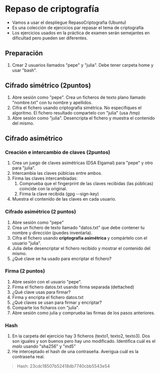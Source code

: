 # Repaso de criptografía

- Vamos a usar el despliegue RepasoCriptografia (Ubuntu)
- Es una colección de ejercicios par repasar el tema de criptografía
- Los ejercicios usados en la práctica de examen serán semejantes en dificultad pero pueden ser diferentes.

## Preparación

1. Crear 2 usuarios llamados "pepe" y "julia". Debe tener carpeta home y usar "bash".

## Cifrado simétrico (2puntos)

1. Abre sesión como "pepe". Crea un ficheros de texto plano llamado "nombre.txt" con tu nombre y apellidos.
3. Cifra el fichero usando criptografía simétrica. No especifiques el algoritmo. El fichero resultado compartelo con "julia" (usa /tmp)
4. Abre sesión como "julia". Desencripta el fichero y muestra el contenido del mismo.

## Cifrado asimétrico

### Creación e intercambio de claves (2puntos)

1. Crea un juego de claves asimétricas (DSA Elgamal) para "pepe" y otro para "julia".
2. Intercambia las claves públcias entre ambos.
3. Firma las claves intercambiadas:
   1. Comprueba que el fingerprint de las claves recibidas (las públicas) coincide con la original.
   2. Firma la clave recibida (gpg --sign-key)
4. Muestra el contenido de las claves en cada usuario.

### Cifrado asimétrico (2 puntos)

1. Abre sesión como "pepe"
2. Crea un fichero de texto llamado "datos.txt" que debe contener tu nombre y dirección (puedes inventarla).
3. Cifra el fichero usando **criptografía asimétrica** y compártelo con el usuario "julia".
4. Julia debe desencriptar el fichero recibido y mostrar el contenido del mismo.
5. ¿Qué clave se ha usado para encriptar el fichero?

### Firma (2 puntos)

1. Abre sesión con el usuario "pepe".
2. Firma el fichero datos.txt usando firma separada (dettached)
3. ¿Qué clave usas para firmar?
4. Firma y encripta el fichero datos.txt
5. ¿Qué claves se usan para firmar y encriptar?
6. Comparte los ficharos con "julia".
7. Abre sesión como julia y comprueba las firmas de los pasos anteriores.

### Hash 

1. En la carpeta del ejercicio hay 3 ficheros (texto1, texto2, texto3). Dos son iguales y son buenos pero hay uno modificado. Identifica cuál es el *malo* usando "sha256" y "md5"
2. He interceptado el hash de una contraseña. Averigua cuál es la contraseña real.

> Hash:
> 23cdc18507b52418db7740cbb5543e54
